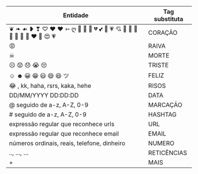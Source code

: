 | Entidade  | Tag substituta  |
|---|---|
| ❦ ❧ ☙ ❥ ❣ ♡ ♥ ❤ ➳ ღ 💌 🏩 💓 💔 💕 💖 💗 💘 💙 💚 💛 💜 🖤 💝 💞 ❤️ 💛 😍 💗 | CORAÇÃO |
| 😡 | RAIVA |
| ☠ | MORTE |
| ☹ 😟 😞 😭 😔 | TRISTE |
| ☺ ☻ 😀 😁 😃 😄 😆 ツ | FELIZ |
| 😂 , kk, haha, rsrs, kaka, hehe | RISOS |
| DD/MM/YYYY DD:DD:DD | DATA |
| @ seguido de a-z, A-Z, 0-9 | MARCAÇÃO |
| # seguido de a-z, A-Z, 0-9 | HASHTAG |
| expressão regular que reconhece urls | URL |
| expressão regular que reconhece email | EMAIL |
| números ordinais, reais, telefone, dinheiro | NUMERO |
|.., ..., … | RETICÊNCIAS |
| + | MAIS |
